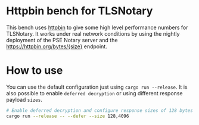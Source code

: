 # Httpbin bench for TLSNotary

This bench uses [httpbin](https://httpbin.org) to give some high level
performance numbers for TLSNotary. It works under real network conditions by
using the nightly deployment of the PSE Notary server and the
https://httpbin.org/bytes/{size} endpoint.

# How to use
You can use the default configuration just using `cargo run --release`. It is
also possible to enable `deferred decryption` or using different response
payload `sizes`.

```bash
# Enable deferred decryption and configure response sizes of 128 bytes and 4kb.
cargo run --release -- --defer --size 128,4096
```
